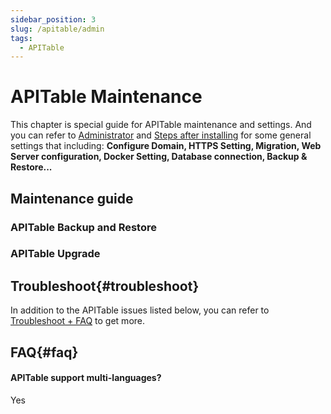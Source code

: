 ```yaml
---
sidebar_position: 3
slug: /apitable/admin
tags:
  - APITable
---
```



# APITable Maintenance

This chapter is special guide for APITable maintenance and settings. And you can refer to [Administrator](../administrator) and [Steps after installing](../install/setup) for some general settings that including: **Configure Domain, HTTPS Setting, Migration, Web Server configuration, Docker Setting, Database connection, Backup & Restore...**  

## Maintenance guide

### APITable Backup and Restore

### APITable Upgrade

## Troubleshoot{#troubleshoot}

In addition to the APITable issues listed below, you can refer to [Troubleshoot + FAQ](../troubleshoot) to get more.  

## FAQ{#faq}

#### APITable support multi-languages?

Yes


